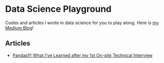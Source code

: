 # Data Science Playground
Codes and articles I wrote in data science for you to play along. Here is [my Medium Blog](https://medium.com/@yunglinchang)!

## Articles
* [Pandas!!! What I've Learned after my 1st On-site Technical Interview](https://towardsdatascience.com/pandas-what-ive-learned-after-my-1st-on-site-technical-interview-4fb94dbc1b45)